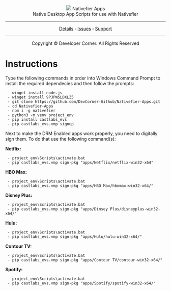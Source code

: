 <div>
<div align="center">
 <a href="https://www.developer-corner.xyz/"><img src="https://raw.githubusercontent.com/DevCorner-Github/DevCorner-Website/main/docs/assets/Logo-Word.png" widht=100%></img></a>
 Nativefier Apps
 <br />
 Native Desktop App Scripts for use with Nativefier
 <br />
 <hr />
 <a href="https://docs.developer-corner.xyz/NATIVE_APPS.html">Details</a> ▫️ <a href="https://github.com/DevCorner-Github/.github/issues">Issues</a> ▫️ <a href="https://discord.me/developer-corner">Support</a>
 <hr />
 Copyright © Developer Corner. All Rights Reserved
 </div>
 <h1>Instructions</h1>
 <p>Type the following commands in order into Windows Command Prompt to install the required dependecies and then follow the prompts:</p>
 
 ```
  - winget install node.js
  - winget install 9PJPW5LDXLZ5
  - git clone https://github.com/DevCorner-Github/Nativefier-Apps.git
  - cd Nativefier-Apps
  - npm i -g nativefier
  - python3 -m venv project_env
  - pip install castlabs_evs
  - pip castlabs_evs.vmp signup
```
<p>Next to make the DRM Enabled apps work properly, you need to digitally sign them. To do that use the following command(s):</p>

 <b>Netflix:</b><br />
 ```
  - project_env\Scripts\activate.bat
  - pip castlabs_evs.vmp sign-pkg "apps/Netflix/netflix-win32-x64"
 ```
 
 <b>HBO Max:</b><br />
 ```
  - project_env\Scripts\activate.bat
  - pip castlabs_evs.vmp sign-pkg "apps/HBO Max/hbomax-win32-x64/"
 ```

 <b>Disney Plus:</b><br />
 ```
  - project_env\Scripts\activate.bat
  - pip castlabs_evs.vmp sign-pkg "apps/Dinsey Plus/disneyplus-win32-x64/"
 ``` 

 <b>Hulu:</b><br />
 ```
  - project_env\Scripts\activate.bat
  - pip castlabs_evs.vmp sign-pkg "apps/Hulu/hulu-win32-x64/"
 ```
 
 <b>Contour TV:</b><br />
 ```
  - project_env\Scripts\activate.bat
  - pip castlabs_evs.vmp sign-pkg "apps/Contour TV/contour-win32-x64/"
 ```
 
 <b>Spotify:</b><br />
 ```
  - project_env\Scripts\activate.bat
  - pip castlabs_evs.vmp sign-pkg "apps/Spotify/spotify-win32-x64/"
 ```
</div>
